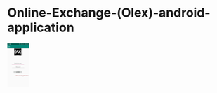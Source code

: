 # Online-Exchange-(Olex)-android-application
<img src="https://github.com/Nikhil-V-maker/Online-Exchange-Olex-android-application/blob/master/Screenshots/login.jpg" width="50px" height="100px">
